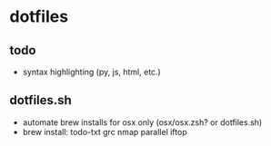 # dotfiles

## todo
* syntax highlighting (py, js, html, etc.)

## dotfiles.sh
* automate brew installs for osx only (osx/osx.zsh? or dotfiles.sh)
* brew install: todo-txt grc nmap parallel iftop
